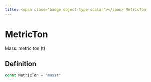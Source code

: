 ```yaml
---
title: <span class="badge object-type-scalar"></span> MetricTon
---
```

# <span class="badge object-type-scalar"></span> MetricTon

Mass: metric ton (t)

## Definition

```go
const MetricTon = "masst"
```

